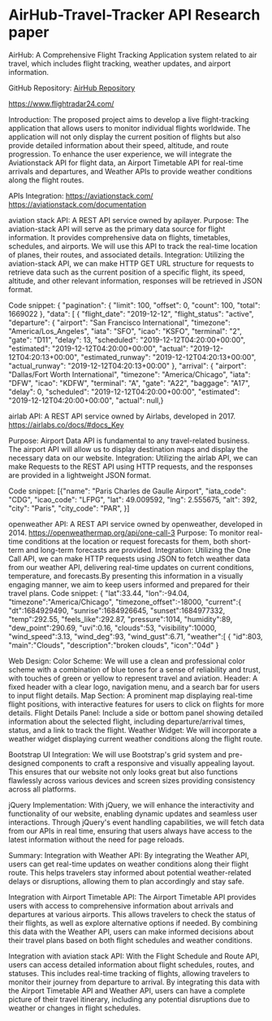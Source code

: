 # AirHub-Travel-Tracker API Research paper

AirHub: A Comprehensive Flight Tracking Application system related to air travel, which includes flight tracking, weather updates, and airport information.

GitHub Repository: [AirHub Repository](https://github.com/tashelreddy/airhub)


https://www.flightradar24.com/

Introduction:
The proposed project aims to develop a live flight-tracking application that allows users to monitor individual flights worldwide. The application will not only display the current position of flights but also provide detailed information about their speed, altitude, and route progression. To enhance the user experience, we will integrate the Aviationstack API for flight data, an Airport Timetable API for real-time arrivals and departures, and Weather APIs to provide weather conditions along the flight routes.

APIs Integration:
https://aviationstack.com/
https://aviationstack.com/documentation

aviation stack API: A REST API service owned by apilayer. 
Purpose: The aviation-stack API will serve as the primary data source for flight information. It provides comprehensive data on flights, timetables, schedules, and airports. We will use this API to track the real-time location of planes, their routes, and associated details.
Integration: Utilizing the aviation-stack API, we can make HTTP GET URL structure for requests to retrieve data such as the current position of a specific flight, its speed, altitude, and other relevant information, responses will be retrieved in JSON format.

Code snippet:
{
    "pagination": {
        "limit": 100,
        "offset": 0,
        "count": 100,
        "total": 1669022
    },
    "data": [
        {
            "flight_date": "2019-12-12",
            "flight_status": "active",
            "departure": {
                "airport": "San Francisco International",
                "timezone": "America/Los_Angeles",
                "iata": "SFO",
                "icao": "KSFO",
                "terminal": "2",
                "gate": "D11",
                "delay": 13,
                "scheduled": "2019-12-12T04:20:00+00:00",
                "estimated": "2019-12-12T04:20:00+00:00",
                "actual": "2019-12-12T04:20:13+00:00",
                "estimated_runway": "2019-12-12T04:20:13+00:00",
                "actual_runway": "2019-12-12T04:20:13+00:00"
            },
            "arrival": {
                "airport": "Dallas/Fort Worth International",
                "timezone": "America/Chicago",
                "iata": "DFW",
                "icao": "KDFW",
                "terminal": "A",
                "gate": "A22",
                "baggage": "A17",
                "delay": 0,
                "scheduled": "2019-12-12T04:20:00+00:00",
                "estimated": "2019-12-12T04:20:00+00:00",
                "actual": null,}


airlab API: A REST API service owned by Airlabs, developed in 2017.
https://airlabs.co/docs/#docs_Key

Purpose: Airport Data API is fundamental to any travel-related business.
The airport API will allow us to display destination maps and display the necessary data on our website.
Integration: Utilizing the airlab API, we can make Requests to the REST API using HTTP requests, and the responses are provided in a lightweight JSON format.

Code snippet:
  [{"name": "Paris Charles de Gaulle Airport",
  "iata_code": "CDG",
  "icao_code": "LFPG",
  "lat": 49.009592,
  "lng": 2.555675,
  "alt": 392,
  "city": "Paris",
  "city_code": "PAR",
}]


openweather API: A REST API service owned by openweather, developed in 2014.
https://openweathermap.org/api/one-call-3
Purpose: To monitor real-time conditions at the location or request forecasts for them, both short-term and long-term forecasts are provided.
Integration: Utilizing the One Call API, we can make HTTP requests using JSON  to fetch weather data from our weather API, delivering real-time updates on current conditions, temperature, and forecasts.By presenting this information in a visually engaging manner, we aim to keep users informed and prepared for their travel plans.
Code snippet:
{
   "lat":33.44,
   "lon":-94.04,
   "timezone":"America/Chicago",
   "timezone_offset":-18000,
   "current":{
      "dt":1684929490,
      "sunrise":1684926645,
      "sunset":1684977332,
      "temp":292.55,
      "feels_like":292.87,
      "pressure":1014,
      "humidity":89,
      "dew_point":290.69,
      "uvi":0.16,
      "clouds":53,
      "visibility":10000,
      "wind_speed":3.13,
      "wind_deg":93,
      "wind_gust":6.71,
      "weather":[
         {
            "id":803,
            "main":"Clouds",
            "description":"broken clouds",
            "icon":"04d"
         }


Web Design:
Color Scheme: We will use a clean and professional color scheme with a combination of blue tones for a sense of reliability and trust, with touches of green or yellow to represent travel and aviation.
Header: A fixed header with a clear logo, navigation menu, and a search bar for users to input flight details.
Map Section: A prominent map displaying real-time flight positions, with interactive features for users to click on flights for more details.
Flight Details Panel: Include a side or bottom panel showing detailed information about the selected flight, including departure/arrival times, status, and a link to track the flight.
Weather Widget: We will incorporate a weather widget displaying current weather conditions along the flight route.

Bootstrap UI Integration:
 We will use Bootstrap's grid system and pre-designed components to craft a responsive and visually appealing layout. This ensures that our website not only looks great but also functions flawlessly across various devices and screen sizes providing consistency across all platforms.

jQuery Implementation:
With jQuery, we will enhance the interactivity and functionality of our website, enabling dynamic updates and seamless user interactions.
Through jQuery's event handling capabilities, we will fetch data from our APIs in real time, ensuring that users always have access to the latest information without the need for page reloads.

Summary:
Integration with Weather API: By integrating the Weather API, users can get real-time updates on weather conditions along their flight route. This helps travelers stay informed about potential weather-related delays or disruptions, allowing them to plan accordingly and stay safe.

Integration with Airport Timetable API: The Airport Timetable API provides users with access to comprehensive information about arrivals and departures at various airports. This allows travelers to check the status of their flights, as well as explore alternative options if needed. By combining this data with the Weather API, users can make informed decisions about their travel plans based on both flight schedules and weather conditions.

Integration with aviation stack API: With the Flight Schedule and Route API, users can access detailed information about flight schedules, routes, and statuses. This includes real-time tracking of flights, allowing travelers to monitor their journey from departure to arrival. By integrating this data with the Airport Timetable API and Weather API, users can have a complete picture of their travel itinerary, including any potential disruptions due to weather or changes in flight schedules.

